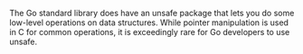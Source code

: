 The Go standard library does have an unsafe package that lets you do some low-level operations on data structures. While pointer manipulation is used in C for common operations, it is exceedingly rare for Go developers to use unsafe.